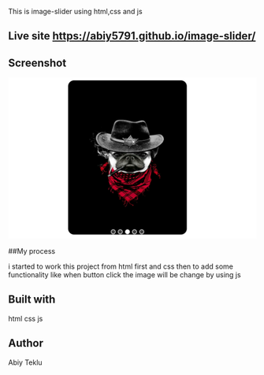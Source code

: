 This is image-slider using html,css and js
## Live site https://abiy5791.github.io/image-slider/
## Screenshot

![ScreenShot](Screenshot.png)

##My process

i started to work this project from html first and css then to add some functionality like when button click 
the image will be change by using js

## Built with

html css js

## Author

Abiy Teklu
